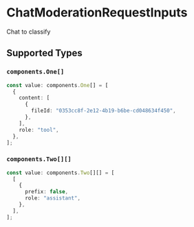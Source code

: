 # ChatModerationRequestInputs

Chat to classify


## Supported Types

### `components.One[]`

```typescript
const value: components.One[] = [
  {
    content: [
      {
        fileId: "0353cc8f-2e12-4b19-b6be-cd048634f450",
      },
    ],
    role: "tool",
  },
];
```

### `components.Two[][]`

```typescript
const value: components.Two[][] = [
  [
    {
      prefix: false,
      role: "assistant",
    },
  ],
];
```


